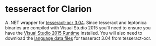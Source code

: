# tesseract for Clarion

A .NET wrapper for [tesseract-ocr 3.04](https://github.com/tesseract-ocr/tesseract).
Since tesseract and leptonica binaries are compiled with Visual Studio 2015 you'll need to ensure you have the [Visual Studio 2015 Runtime](https://www.microsoft.com/en-us/download/details.aspx?id=48145) installed.
You will also need to download the [language data files](https://github.com/tesseract-ocr/tesseract) for tesseract 3.04 from tesseract-ocr.


